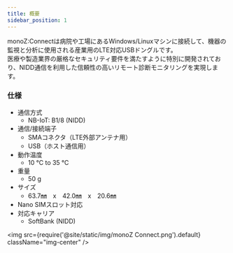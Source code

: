 ```yaml
---
title: 概要
sidebar_position: 1
---
```


monoZ:Connectは病院や工場にあるWindows/Linuxマシンに接続して、機器の監視と分析に使用される産業用のLTE対応USBドングルです。\
医療や製造業界の厳格なセキュリティ要件を満たすように特別に開発されており、NIDD通信を利用した信頼性の高いリモート診断モニタリングを実現します。

### 仕様
- 通信方式 
    - NB-IoT: B1/8 (NIDD)
- 通信/接続端子
    - SMAコネクタ（LTE外部アンテナ用） 
    - USB（ホスト通信用）
- 動作温度 
     - 10 °C to 35 °C
- 重量 
     - 50 g
- サイズ
     - 63.7㎜　x　42.0㎜　x　20.6㎜
- Nano SIMスロット対応
- 対応キャリア 
     - SoftBank (NIDD)

<img src={require('@site/static/img/monoZ Connect.png').default} className="img-center" />